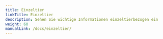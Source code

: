 ```yaml
---
title: Einzeltier
linkTitle: Einzeltier
description: Sehen Sie wichtige Informationen einzeltierbezogen ein
weight: 60
manualLink: /docs/einzeltier/
---
```

<script>
  window.location.href = "/docs/einzeltier/";
</script>

